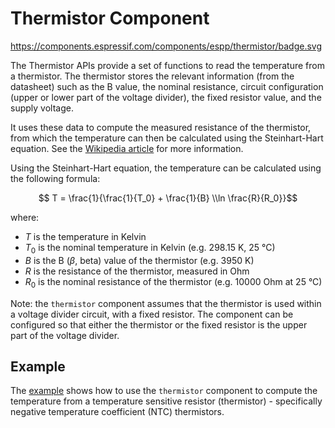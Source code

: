 # Thermistor Component

https://components.espressif.com/components/espp/thermistor/badge.svg

The Thermistor APIs provide a set of functions to read the temperature from a
thermistor. The thermistor stores the relevant information (from the datasheet)
such as the B value, the nominal resistance, circuit configuration (upper or
lower part of the voltage divider), the fixed resistor value, and the supply
voltage.

It uses these data to compute the measured resistance of the thermistor, from
which the temperature can then be calculated using the Steinhart-Hart equation.
See the [Wikipedia
article](https://en.wikipedia.org/wiki/Steinhart%E2%80%93Hart_equation) for more
information.

Using the Steinhart-Hart equation, the temperature can be calculated using the
following formula:

```math
    T = \frac{1}{\frac{1}{T_0} + \frac{1}{B} \\ln \frac{R}{R_0}}
```

where:

- $T$ is the temperature in Kelvin
- $T_0$ is the nominal temperature in Kelvin (e.g. 298.15 K, 25 °C)
- $B$ is the B ($\beta$, beta) value of the thermistor (e.g. 3950 K)
- $R$ is the resistance of the thermistor, measured in Ohm
- $R_0$ is the nominal resistance of the thermistor (e.g. 10000 Ohm at 25 °C)

Note: the `thermistor` component assumes that the thermistor is used within a
voltage divider circuit, with a fixed resistor. The component can be configured
so that either the thermistor or the fixed resistor is the upper part of the
voltage divider.

## Example

The [example](./example) shows how to use the `thermistor` component to compute
the temperature from a temperature sensitive resistor (thermistor) -
specifically negative temperature coefficient (NTC) thermistors.
